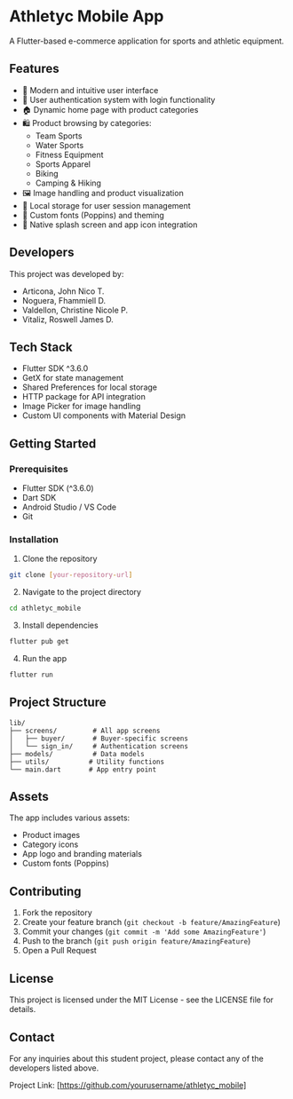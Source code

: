# Athletyc Mobile App

A Flutter-based e-commerce application for sports and athletic equipment.

## Features

- 📱 Modern and intuitive user interface
- 🔐 User authentication system with login functionality
- 🏠 Dynamic home page with product categories
- 🛍️ Product browsing by categories:
  - Team Sports
  - Water Sports
  - Fitness Equipment
  - Sports Apparel
  - Biking
  - Camping & Hiking
- 🖼️ Image handling and product visualization
- 💾 Local storage for user session management
- 🎨 Custom fonts (Poppins) and theming
- 📱 Native splash screen and app icon integration

## Developers

This project was developed by:
- Articona, John Nico T.
- Noguera, Fhammiell D.
- Valdellon, Christine Nicole P.
- Vitaliz, Roswell James D.

## Tech Stack

- Flutter SDK ^3.6.0
- GetX for state management
- Shared Preferences for local storage
- HTTP package for API integration
- Image Picker for image handling
- Custom UI components with Material Design

## Getting Started

### Prerequisites

- Flutter SDK (^3.6.0)
- Dart SDK
- Android Studio / VS Code
- Git

### Installation

1. Clone the repository
```bash
git clone [your-repository-url]
```

2. Navigate to the project directory
```bash
cd athletyc_mobile
```

3. Install dependencies
```bash
flutter pub get
```

4. Run the app
```bash
flutter run
```

## Project Structure

```
lib/
├── screens/         # All app screens
│   ├── buyer/       # Buyer-specific screens
│   └── sign_in/     # Authentication screens
├── models/          # Data models
├── utils/          # Utility functions
└── main.dart       # App entry point
```

## Assets

The app includes various assets:
- Product images
- Category icons
- App logo and branding materials
- Custom fonts (Poppins)

## Contributing

1. Fork the repository
2. Create your feature branch (`git checkout -b feature/AmazingFeature`)
3. Commit your changes (`git commit -m 'Add some AmazingFeature'`)
4. Push to the branch (`git push origin feature/AmazingFeature`)
5. Open a Pull Request

## License

This project is licensed under the MIT License - see the LICENSE file for details.

## Contact

For any inquiries about this student project, please contact any of the developers listed above.

Project Link: [https://github.com/yourusername/athletyc_mobile]

